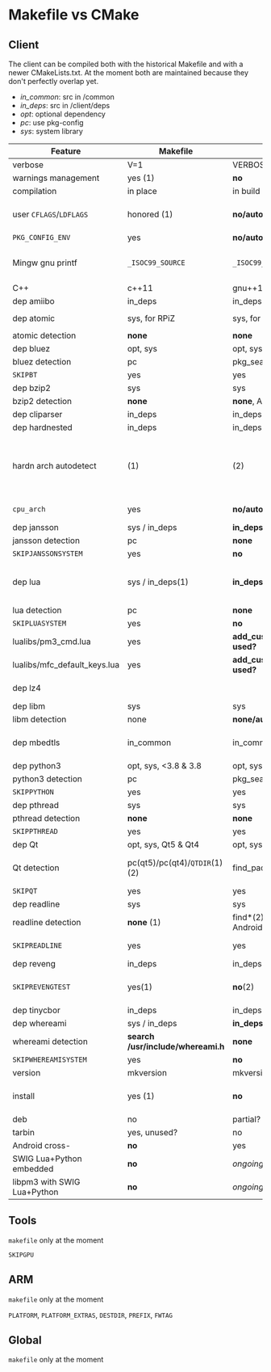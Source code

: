 # Makefile vs CMake

## Client

The client can be compiled both with the historical Makefile and with a newer CMakeLists.txt.
At the moment both are maintained because they don't perfectly overlap yet.

* *in_common*: src in /common
* *in_deps*: src in /client/deps
* *opt*: optional dependency
* *pc*: use pkg-config
* *sys*: system library

| Feature | Makefile | CMake | Remarks |
|-----|---|---|---|
| verbose | V=1 | VERBOSE=1 |   |
| warnings management | yes (1) | **no** | (1) cf Makefile.defs |
| compilation | in place | in build dir | |
| user `CFLAGS`/`LDFLAGS` | honored (1) | **no/auto?** | (1) also `LDLIBS` and `INCLUDES_CLIENT` as envvars for more tuning |
| `PKG_CONFIG_ENV` | yes | **no/auto?** | |
| Mingw gnu printf | `_ISOC99_SOURCE` | `_ISOC99_SOURCE` | and in cbor.h: `__attribute__((format (__MINGW_PRINTF_FORMAT, 2, 3)))`|
| C++ | c++11 | gnu++14 | |
| dep amiibo | in_deps | in_deps |   |
| dep atomic | sys, for RPiZ | sys, for RPiZ | `-Wl,--as-needed -latomic -Wl,--no-as-needed` unless OSX |
| atomic detection | **none** | **none** | |
| dep bluez | opt, sys | opt, sys |  |
| bluez detection | pc | pkg_search_module |   |
| `SKIPBT` | yes | yes |   |
| dep bzip2 | sys | sys |   |
| bzip2 detection | **none** | **none**, Android:gitclone | |
| dep cliparser | in_deps | in_deps |   |
| dep hardnested | in_deps | in_deps |   |
| hardn arch autodetect | (1) | (2) | (1) uname -m == 86 or amd64; gcc -E -mavx512f? +-AVX512 (2) CMAKE_SYSTEM_PROCESSOR == x86 or x86_64 or i686 or AMD64 (always incl. AVX512) |
| `cpu_arch` | yes | **no/auto?** | e.g. `cpu_arch=generic` for cross-compilation
| dep jansson | sys / in_deps | **in_deps only** |   |
| jansson detection | pc | **none** |   |
| `SKIPJANSSONSYSTEM` | yes | **no** |   |
| dep lua | sys / in_deps(1) | **in_deps only**(2) | (1) manual def of `LUAPLATFORM` for mingw/macosx/linux (2) manual, different?, for Android too |
| lua detection | pc | **none** |   |
| `SKIPLUASYSTEM` | yes | **no** |   |
| lualibs/pm3_cmd.lua | yes | **add_custom_command used?** |
| lualibs/mfc_default_keys.lua | yes | **add_custom_command used?** |
| dep lz4 |  |  | (in_common) not yet used, future |
| dep libm | sys | sys | |
| libm detection | none | **none/auto?** | |
| dep mbedtls | in_common | in_common | no sys lib: missing support for CMAC in def conf (btw no .pc available) |
| dep python3 | opt, sys, <3.8 & 3.8 | opt, sys, <3.8 & 3.8 |   |
| python3 detection | pc | pkg_search_module | |
| `SKIPPYTHON`  | yes | yes |   |
| dep pthread | sys | sys |  |
| pthread detection | **none** | **none** |   |
| `SKIPPTHREAD` | yes | yes | e.g. for termux |
| dep Qt | opt, sys, Qt5 & Qt4 | opt, sys, Qt5 |  |
| Qt detection | pc(qt5)/pc(qt4)/`QTDIR`(1) (2) | find_package(qt5) (3) | (1) if `QTDIR`: hardcode path (2) OSX: pkg-config hook for Brew (3) OSX: add search path|
| `SKIPQT` | yes | yes | |
| dep readline | sys  | sys |  |
| readline detection | **none** (1) | find*(2), Android:getzip | (1) OSX: hardcoded path (2) additional paths for OSX |
| `SKIPREADLINE` | yes | yes | CLI not fully functional without Readline |
| dep reveng | in_deps | in_deps | |
| `SKIPREVENGTEST` | yes(1) | **no**(2) | (1) e.g. if cross-compilation (2) tests aren't compiled/ran with cmake |
| dep tinycbor | in_deps | in_deps |   |
| dep whereami | sys / in_deps | **in_deps only** |   |
| whereami detection | **search /usr/include/whereami.h** | **none** | no .pc available |
| `SKIPWHEREAMISYSTEM` | yes | **no** |   |
| version | mkversion | mkversion | |
| install | yes (1) | **no** | (1) supports `DESTDIR`, `PREFIX`, `UDEV_PREFIX`. Installs resources as well, `INSTALL*RELPATH` |
| deb | no | partial? | |
| tarbin | yes, unused? | no | |
| Android cross- | **no** | yes | |
| SWIG Lua+Python embedded | **no** | *ongoing* | cf libpm3_experiments branch |
| libpm3 with SWIG Lua+Python| **no** | *ongoing* | cf libpm3_experiments branch |

## Tools

`makefile` only at the moment

`SKIPGPU`

## ARM

`makefile` only at the moment

`PLATFORM`, `PLATFORM_EXTRAS`, `DESTDIR`, `PREFIX`, `FWTAG`

## Global

`makefile` only at the moment
